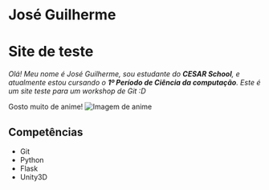 # José Guilherme

# Site de teste

*Olá! Meu nome é José Guilherme, sou estudante do **CESAR School**, e atualmente estou cursando o **1º Período de Ciência da computação**.
Este é um site teste para um workshop de Git :D*

Gosto muito de anime!
![Imagem de anime](https://d17lbu6bbzbdc8.cloudfront.net/wp-content/uploads/2020/05/10214642/luffy-one-piece.jpeg)

## Competências

- Git
- Python
- Flask 
- Unity3D



